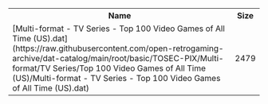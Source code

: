 <table>
<tr><th>Name</th><th>Size</th></tr>
<tr><td>[Multi-format - TV Series - Top 100 Video Games of All Time (US).dat](https://raw.githubusercontent.com/open-retrogaming-archive/dat-catalog/main/root/basic/TOSEC-PIX/Multi-format/TV Series/Top 100 Video Games of All Time (US)/Multi-format - TV Series - Top 100 Video Games of All Time (US).dat)</td><td>2479</td></tr>
</table>
